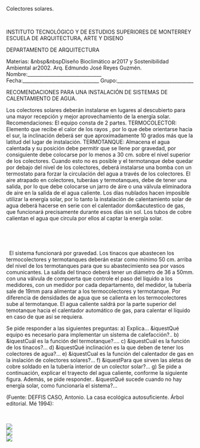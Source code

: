 

Colectores solares.




 


INSTITUTO TECNOLÓGICO Y DE ESTUDIOS SUPERIORES DE MONTERREY 
ESCUELA DE ARQUITECTURA, ARTE Y DISENO 

DEPARTAMENTO DE ARQUITECTURA


 Materias: &nbsp&nbspDiseño Bioclimático ar2017 y Sostenibilidad Ambiental ar2002. 
Arq. Edmundo José Reyes Guzmén. 
Nombre:_______________________________ 
Fecha:________________________________ 
Grupo:________________________________ 


RECOMENDACIONES PARA UNA INSTALACIÓN DE SISTEMAS DE CALENTAMIENTO DE AGUA. 

 Los colectores solares deberán instalarse en lugares al descubierto para una mayor recepción y mejor aprovechamiento de la energía solar. 
Recomendaciones: 
 El equipo consta de 2 partes. 
TERMOCOLECTOR: Elemento que recibe el calor de los rayos , por lo que debe orientarse hacia el sur, la inclinación deberá ser que aproximadamente 10 grados más que la latitud del lugar de instalación. 
TERMOTANQUE: Almacena el agua calentada y su posición debe permitir que se llene por gravedad, por consiguiente debe colocarse por lo menos a 30 cm. sobre el nivel superior de los colectores.
 Cuando esto no es posible y el termotanque debe quedar por debajo del nivel de los colectores, deberá instalarse una bomba con un termostato para forzar la circulación del agua a través de los colectores. 
El aire atrapado en colectores, tuberáas y termotanques, debe de tener una salida, por lo que debe colocarse un jarro de áire o una válvula eliminadora de aire en la salida de el agua caliente. 
 Los días nublados hacen imposible utilizar la energía solar, por lo tanto la instalación de calentamiento solar de agua deberá hacerse en serie con el calentador dom&acutestico de gas, que funcionará precisamente durante esos días sin sol.
Los tubos de cobre calientan el agua que circula por ellos al captar la energía solar. 


 
 

 
  

 
 El sistema funcionará por gravedad. Los tinacos que abastecen los termocolectores y termotanques deberán estar como mínimo 50 cm. arriba del nivel de los termotanques para que su abastecimiento sea por vasos comunicantes. 
La salida del tinaco deberá tener un diámetro de 36 a 50mm. con una válvula de compuerta que controle el paso del líquido a los medidores, con un medidor por cada departamento, del medidor, la tubería sale de 19mm para alimentar a los termocolectores y termotanque. 
Por diferencia de densidades de agua que se calienta en los termocolectores sube al termotanque. 
El agua caliente saldrá por la parte superior del temotanque hacia el calentador automático de gas, para calentar el líquido en caso de que así se requiera. 
 

Se pide responder a las siguientes preguntas: 
a) Explica... &iquestQué equipo es necesario para implementar un sistema de calefacción?..
b) &iquestCuál es la función del termotanque?....
c) &iquestCuál es la función de los tinacos?...
d) &iquestQué inclinación es la que deben de tener los colectores de agua?...
e) &iquestCual es la función del calentador de gas en la inslación de colectores solares?...
f) &iquestPara que sirven las aletas de cobre soldado en la tubería interior de un colector solar?...
g) Se pide a continuación, explicar el trayecto del agua caliente, conforme la siguiente figura. Además, se pide responder.. &iquestQué sucede cuando no hay energía solar, como funcionaría el sistema?...

 
(Fuente: DEFFIS CASO, Antonio. La casa ecológica autosuficiente. Árbol editorial. Mé 1994):



 





<div class="mdl-grid">
<div class="mdl-cell mdl-cell--6-col mdl-typography--text-center">
<img src='./content/4/M4.52/DEEFIS_CASO_001.bmp.jpg'>
</div>
<div class="mdl-cell mdl-cell--6-col mdl-typography--text-center">
<img src='./content/4/M4.52/DEEFIS_CASO_002.bmp.jpg'>
</div>
<div class="mdl-cell mdl-cell--6-col mdl-typography--text-center">
<img src='./content/4/M4.52/Agua.caliente.jpg'>
</div>
</div>
